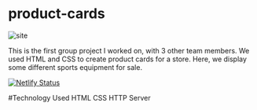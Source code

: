 # product-cards

![site](https://baileygroupproject1.netlify.app/)

This is the first group project I worked on, with 3 other team members. We used HTML and CSS to create product cards for a store. Here, we display some different sports equipment for sale. 

[![Netlify Status](https://api.netlify.com/api/v1/badges/a8e5953a-f709-452e-bbc1-b74345436c53/deploy-status)](https://app.netlify.com/sites/baileygroupproject1/deploys)

#Technology Used
HTML
CSS
HTTP Server
